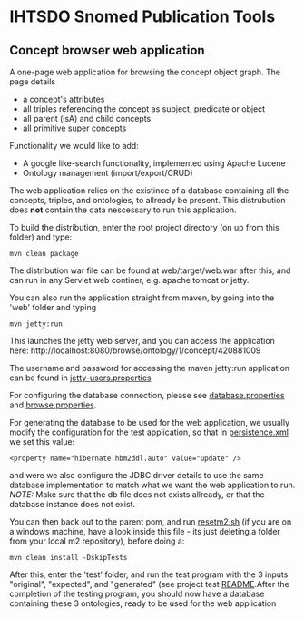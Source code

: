 IHTSDO Snomed Publication Tools
===============================

Concept browser web application
-------------------------------

A one-page web application for browsing the concept object graph. The page details
- a concept's attributes
- all triples referencing the concept as subject, predicate or object
- all parent (isA) and child concepts
- all primitive super concepts

Functionality we would like to add:
- A google like-search functionality, implemented using Apache Lucene
- Ontology management (import/export/CRUD)

The web application relies on the existince of a database containing all the concepts, triples, and ontologies, to allready be present. This distrubution does **not** contain the data nescessary to run this application.

To build the distribution, enter the root project directory (on up from this folder) and type:

    mvn clean package

The distribution war file can be found at web/target/web.war after this, and can run in any Servlet web continer, e.g. apache tomcat or jetty.

You can also run the application straight from maven, by going into the 'web' folder and typing

    mvn jetty:run
    
This launches the jetty web server, and you can access the application here: http://localhost:8080/browse/ontology/1/concept/420881009

The username and password for accessing the maven jetty:run application can be found in [jetty-users.properties](src/main/resources/jetty-users.properties)

For configuring the database connection, please see [database.properties](src/main/resources/database.properties) and [browse.properties](src/main/resources/browse.properties). 

For generating the database to be used for the web application, we usually modify the configuration for the test application, so that in [persistence.xml](../importexport/src/main/resources/META-INF/persistence.xml) we set this value:

    <property name="hibernate.hbm2ddl.auto" value="update" />
    
and were we also configure the JDBC driver details to use the same database implementation to match what we want the web application to run. *NOTE:* Make sure that the db file does not exists allready, or that the database instance does not exist.

You can then back out to the parent pom, and run [resetm2.sh](../resetme.2sh) (if you are on a windows machine, have a look inside this file - its just deleting a folder from your local m2 repository), before doing a:
   
    mvn clean install -DskipTests
    
After this, enter the 'test' folder, and run the test program with the 3 inputs "original", "expected", and "generated" (see project test [README](../test/README.md).After the completion of the testing program, you should now have a database containing these 3 ontologies, ready to be used for the web application


